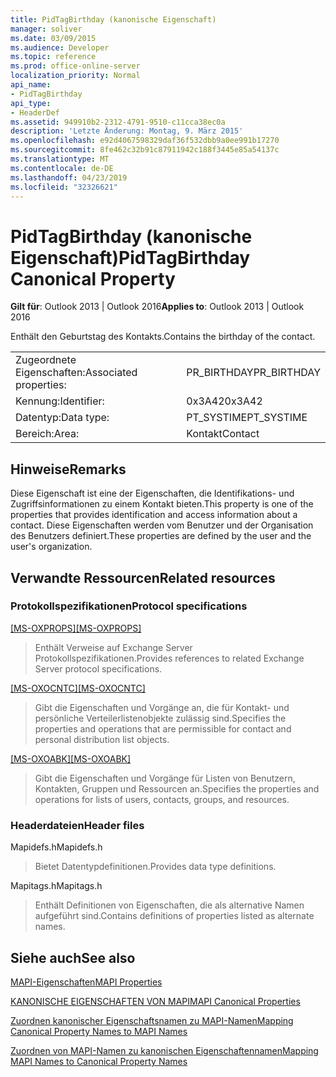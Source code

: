 ```yaml
---
title: PidTagBirthday (kanonische Eigenschaft)
manager: soliver
ms.date: 03/09/2015
ms.audience: Developer
ms.topic: reference
ms.prod: office-online-server
localization_priority: Normal
api_name:
- PidTagBirthday
api_type:
- HeaderDef
ms.assetid: 949910b2-2312-4791-9510-c11cca38ec0a
description: 'Letzte Änderung: Montag, 9. März 2015'
ms.openlocfilehash: e92d4067598329daf36f532dbb9a0ee991b17270
ms.sourcegitcommit: 8fe462c32b91c87911942c188f3445e85a54137c
ms.translationtype: MT
ms.contentlocale: de-DE
ms.lasthandoff: 04/23/2019
ms.locfileid: "32326621"
---
```

# <a name="pidtagbirthday-canonical-property"></a><span data-ttu-id="ad6ca-103">PidTagBirthday (kanonische Eigenschaft)</span><span class="sxs-lookup"><span data-stu-id="ad6ca-103">PidTagBirthday Canonical Property</span></span>

  
  
<span data-ttu-id="ad6ca-104">**Gilt für**: Outlook 2013 | Outlook 2016</span><span class="sxs-lookup"><span data-stu-id="ad6ca-104">**Applies to**: Outlook 2013 | Outlook 2016</span></span> 
  
<span data-ttu-id="ad6ca-105">Enthält den Geburtstag des Kontakts.</span><span class="sxs-lookup"><span data-stu-id="ad6ca-105">Contains the birthday of the contact.</span></span>
  
|||
|:-----|:-----|
|<span data-ttu-id="ad6ca-106">Zugeordnete Eigenschaften:</span><span class="sxs-lookup"><span data-stu-id="ad6ca-106">Associated properties:</span></span>  <br/> |<span data-ttu-id="ad6ca-107">PR_BIRTHDAY</span><span class="sxs-lookup"><span data-stu-id="ad6ca-107">PR_BIRTHDAY</span></span>  <br/> |
|<span data-ttu-id="ad6ca-108">Kennung:</span><span class="sxs-lookup"><span data-stu-id="ad6ca-108">Identifier:</span></span>  <br/> |<span data-ttu-id="ad6ca-109">0x3A42</span><span class="sxs-lookup"><span data-stu-id="ad6ca-109">0x3A42</span></span>  <br/> |
|<span data-ttu-id="ad6ca-110">Datentyp:</span><span class="sxs-lookup"><span data-stu-id="ad6ca-110">Data type:</span></span>  <br/> |<span data-ttu-id="ad6ca-111">PT_SYSTIME</span><span class="sxs-lookup"><span data-stu-id="ad6ca-111">PT_SYSTIME</span></span>  <br/> |
|<span data-ttu-id="ad6ca-112">Bereich:</span><span class="sxs-lookup"><span data-stu-id="ad6ca-112">Area:</span></span>  <br/> |<span data-ttu-id="ad6ca-113">Kontakt</span><span class="sxs-lookup"><span data-stu-id="ad6ca-113">Contact</span></span>  <br/> |
   
## <a name="remarks"></a><span data-ttu-id="ad6ca-114">Hinweise</span><span class="sxs-lookup"><span data-stu-id="ad6ca-114">Remarks</span></span>

<span data-ttu-id="ad6ca-115">Diese Eigenschaft ist eine der Eigenschaften, die Identifikations- und Zugriffsinformationen zu einem Kontakt bieten.</span><span class="sxs-lookup"><span data-stu-id="ad6ca-115">This property is one of the properties that provides identification and access information about a contact.</span></span> <span data-ttu-id="ad6ca-116">Diese Eigenschaften werden vom Benutzer und der Organisation des Benutzers definiert.</span><span class="sxs-lookup"><span data-stu-id="ad6ca-116">These properties are defined by the user and the user's organization.</span></span> 
  
## <a name="related-resources"></a><span data-ttu-id="ad6ca-117">Verwandte Ressourcen</span><span class="sxs-lookup"><span data-stu-id="ad6ca-117">Related resources</span></span>

### <a name="protocol-specifications"></a><span data-ttu-id="ad6ca-118">Protokollspezifikationen</span><span class="sxs-lookup"><span data-stu-id="ad6ca-118">Protocol specifications</span></span>

<span data-ttu-id="ad6ca-119">[[MS-OXPROPS]](https://msdn.microsoft.com/library/f6ab1613-aefe-447d-a49c-18217230b148%28Office.15%29.aspx)</span><span class="sxs-lookup"><span data-stu-id="ad6ca-119">[[MS-OXPROPS]](https://msdn.microsoft.com/library/f6ab1613-aefe-447d-a49c-18217230b148%28Office.15%29.aspx)</span></span>
  
> <span data-ttu-id="ad6ca-120">Enthält Verweise auf Exchange Server Protokollspezifikationen.</span><span class="sxs-lookup"><span data-stu-id="ad6ca-120">Provides references to related Exchange Server protocol specifications.</span></span>
    
<span data-ttu-id="ad6ca-121">[[MS-OXOCNTC]](https://msdn.microsoft.com/library/9b636532-9150-4836-9635-9c9b756c9ccf%28Office.15%29.aspx)</span><span class="sxs-lookup"><span data-stu-id="ad6ca-121">[[MS-OXOCNTC]](https://msdn.microsoft.com/library/9b636532-9150-4836-9635-9c9b756c9ccf%28Office.15%29.aspx)</span></span>
  
> <span data-ttu-id="ad6ca-122">Gibt die Eigenschaften und Vorgänge an, die für Kontakt- und persönliche Verteilerlistenobjekte zulässig sind.</span><span class="sxs-lookup"><span data-stu-id="ad6ca-122">Specifies the properties and operations that are permissible for contact and personal distribution list objects.</span></span>
    
<span data-ttu-id="ad6ca-123">[[MS-OXOABK]](https://msdn.microsoft.com/library/f4cf9b4c-9232-4506-9e71-2270de217614%28Office.15%29.aspx)</span><span class="sxs-lookup"><span data-stu-id="ad6ca-123">[[MS-OXOABK]](https://msdn.microsoft.com/library/f4cf9b4c-9232-4506-9e71-2270de217614%28Office.15%29.aspx)</span></span>
  
> <span data-ttu-id="ad6ca-124">Gibt die Eigenschaften und Vorgänge für Listen von Benutzern, Kontakten, Gruppen und Ressourcen an.</span><span class="sxs-lookup"><span data-stu-id="ad6ca-124">Specifies the properties and operations for lists of users, contacts, groups, and resources.</span></span>
    
### <a name="header-files"></a><span data-ttu-id="ad6ca-125">Headerdateien</span><span class="sxs-lookup"><span data-stu-id="ad6ca-125">Header files</span></span>

<span data-ttu-id="ad6ca-126">Mapidefs.h</span><span class="sxs-lookup"><span data-stu-id="ad6ca-126">Mapidefs.h</span></span>
  
> <span data-ttu-id="ad6ca-127">Bietet Datentypdefinitionen.</span><span class="sxs-lookup"><span data-stu-id="ad6ca-127">Provides data type definitions.</span></span>
    
<span data-ttu-id="ad6ca-128">Mapitags.h</span><span class="sxs-lookup"><span data-stu-id="ad6ca-128">Mapitags.h</span></span>
  
> <span data-ttu-id="ad6ca-129">Enthält Definitionen von Eigenschaften, die als alternative Namen aufgeführt sind.</span><span class="sxs-lookup"><span data-stu-id="ad6ca-129">Contains definitions of properties listed as alternate names.</span></span>
    
## <a name="see-also"></a><span data-ttu-id="ad6ca-130">Siehe auch</span><span class="sxs-lookup"><span data-stu-id="ad6ca-130">See also</span></span>



[<span data-ttu-id="ad6ca-131">MAPI-Eigenschaften</span><span class="sxs-lookup"><span data-stu-id="ad6ca-131">MAPI Properties</span></span>](mapi-properties.md)
  
[<span data-ttu-id="ad6ca-132">KANONISCHE EIGENSCHAFTEN VON MAPI</span><span class="sxs-lookup"><span data-stu-id="ad6ca-132">MAPI Canonical Properties</span></span>](mapi-canonical-properties.md)
  
[<span data-ttu-id="ad6ca-133">Zuordnen kanonischer Eigenschaftsnamen zu MAPI-Namen</span><span class="sxs-lookup"><span data-stu-id="ad6ca-133">Mapping Canonical Property Names to MAPI Names</span></span>](mapping-canonical-property-names-to-mapi-names.md)
  
[<span data-ttu-id="ad6ca-134">Zuordnen von MAPI-Namen zu kanonischen Eigenschaftennamen</span><span class="sxs-lookup"><span data-stu-id="ad6ca-134">Mapping MAPI Names to Canonical Property Names</span></span>](mapping-mapi-names-to-canonical-property-names.md)

